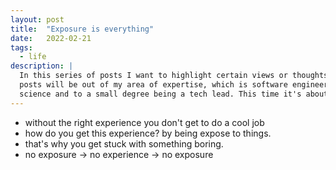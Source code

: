 ```yaml
---
layout: post
title:  "Exposure is everything"
date:   2022-02-21
tags:
  - life
description: |
  In this series of posts I want to highlight certain views or thoughts that trouble me. Usually these
  posts will be out of my area of expertise, which is software engineering, machine learning and data
  science and to a small degree being a tech lead. This time it's about how to incentivise.
---
```


- without the right experience you don't get to do a cool job
- how do you get this experience? by being expose to things.
- that's why you get stuck with something boring.
- no exposure -> no experience -> no exposure
